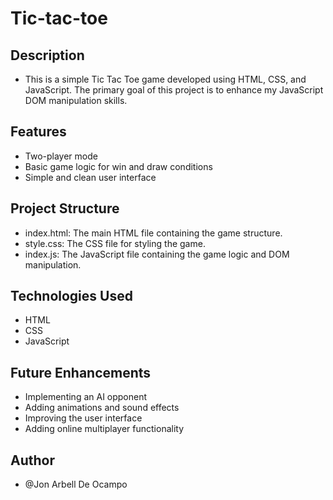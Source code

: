 # Tic-tac-toe

## Description
* This is a simple Tic Tac Toe game developed using HTML, CSS, and JavaScript. The primary goal of this project is to enhance my JavaScript DOM manipulation skills.

## Features
* Two-player mode 
* Basic game logic for win and draw conditions 
* Simple and clean user interface 

## Project Structure
* index.html: The main HTML file containing the game structure. 
* style.css: The CSS file for styling the game. 
* index.js: The JavaScript file containing the game logic and DOM manipulation. 

## Technologies Used
* HTML 
* CSS 
* JavaScript 

## Future Enhancements
* Implementing an AI opponent 
* Adding animations and sound effects 
* Improving the user interface 
* Adding online multiplayer functionality 

## Author
* @Jon Arbell De Ocampo 
